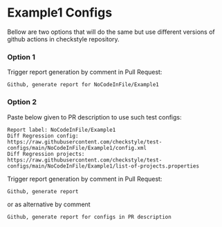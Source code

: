 # Example1 Configs

Bellow are two options that will do the same but use different versions
of github actions in checkstyle repository.


### Option 1
Trigger report generation by comment in Pull Request:
```
Github, generate report for NoCodeInFile/Example1
```

### Option 2

Paste below given to PR description to use such test configs:
```
Report label: NoCodeInFile/Example1
Diff Regression config: https://raw.githubusercontent.com/checkstyle/test-configs/main/NoCodeInFile/Example1/config.xml
Diff Regression projects: https://raw.githubusercontent.com/checkstyle/test-configs/main/NoCodeInFile/Example1/list-of-projects.properties
```

Trigger report generation by comment in Pull Request:
```
Github, generate report
```
or as alternative by comment
```
Github, generate report for configs in PR description
```
